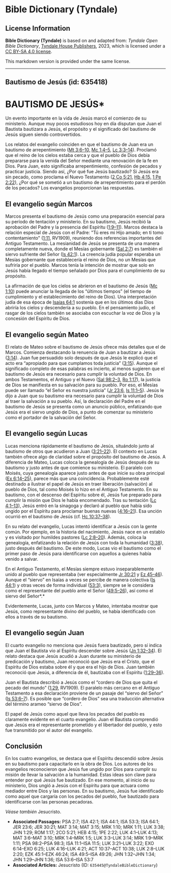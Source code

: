 # Bible Dictionary (Tyndale)

## License Information

**Bible Dictionary (Tyndale)** is based on and adapted from: _Tyndale Open Bible Dictionary_, [Tyndale House Publishers](https://tyndaleopenresources.com/), 2023, which is licensed under a [CC BY-SA 4.0 license](https://creativecommons.org/licenses/by-sa/4.0/legalcode.en).

This markdown version is provided under the same license.



--------------------------------

## Bautismo de Jesús (id: 635418)

BAUTISMO DE JESÚS\*
===================

Un evento importante en la vida de Jesús marcó el comienzo de su ministerio. Aunque muy pocos estudiosos hoy en día disputan que Juan el Bautista bautizara a Jesús, el propósito y el significado del bautismo de Jesús siguen siendo controvertidos.

Los relatos del evangelio coinciden en que el bautismo de Juan era un bautismo de arrepentimiento ([Mt 3:6–10,](https://ref.ly/Matt3:6-Matt3:10) [Mc 1:4–5,](https://ref.ly/Mark1:4-Mark1:5) [Lc 3:3–14](https://ref.ly/Luke3:3-Luke3:14)). Proclamó que el reino de los cielos estaba cerca y que el pueblo de Dios debía prepararse para la venida del Señor mediante una renovación de la fe en Dios. Para Juan, esto significaba arrepentimiento, confesión de pecados y practicar justicia. Siendo así, ¿Por qué fue Jesús bautizado? Si Jesús era sin pecado, como proclama el Nuevo Testamento ([2 Co 5:21,](https://ref.ly/2Cor5:21) [Hb 4:15,](https://ref.ly/Heb4:15) [1 Pe 2:22](https://ref.ly/1Pet2:22)), ¿Por qué se sometió a un bautismo de arrepentimiento para el perdón de los pecados? Los evangelios proporcionan las respuestas.

El evangelio según Marcos
-------------------------

Marcos presenta el bautismo de Jesús como una preparación esencial para su período de tentación y ministerio. En su bautismo, Jesús recibió la aprobación del Padre y la presencia del Espíritu ([1:9–11](https://ref.ly/Mark1:9-Mark1:11)). Marcos destaca la relación especial de Jesús con el Padre: "Tú eres mi Hijo amado; en ti tomo contentamiento" ([1:11](https://ref.ly/Mark1:11), RV1909\), reuniendo dos referencias importantes del Antiguo Testamento. La mesianidad de Jesús se presenta de una manera completamente nueva, donde el Mesías gobernante ([Sal 2:7](https://ref.ly/Ps2:7)) es también el siervo sufriente del Señor ([Is 42:1](https://ref.ly/Isa42:1)). La creencia judía popular esperaba un Mesías gobernante que establecería el reino de Dios, no un Mesías que sufriría por el pueblo. Marcos tenía la intención de mostrar que solo en Jesús había llegado el tiempo señalado por Dios para el cumplimiento de su propósito.

La afirmación de que los cielos se abrieron en el bautismo de Jesús ([Mc 1:10](https://ref.ly/Mark1:10)) puede anunciar la llegada de los “últimos tiempos” (el tiempo de cumplimiento y el establecimiento del reino de Dios). Una interpretación judía de esa época de [Isaías 64:1](https://ref.ly/Isa64:1) sostenía que en los últimos días Dios abriría los cielos y descendería a su pueblo. En el pensamiento judío, el rasgar de los cielos también se asociaba con escuchar la voz de Dios y la concesión del Espíritu de Dios.

El evangelio según Mateo
------------------------

El relato de Mateo sobre el bautismo de Jesús ofrece más detalles que el de Marcos. Comienza destacando la renuencia de Juan a bautizar a Jesús ([3:14](https://ref.ly/Matt3:14)). Juan fue persuadido solo después de que Jesús le explicó que el acto era “apropiado para que cumplamos toda justicia” ([3:15](https://ref.ly/Matt3:15)). Aunque el significado completo de esas palabras es incierto, al menos sugieren que el bautismo de Jesús era necesario para cumplir la voluntad de Dios. En ambos Testamentos, el Antiguo y el Nuevo ([Sal 98:2–3,](https://ref.ly/Ps98:2-Ps98:3) [Ro 1:17](https://ref.ly/Rom1:17)), la justicia de Dios se manifiesta en su salvación para su pueblo. Por eso, el Mesías puede ser llamado “el Señor es nuestra justicia” ([Jr 23:6,](https://ref.ly/Jer23:6) [Is 11:1–5](https://ref.ly/Isa11:1-Isa11:5)). Jesús le dijo a Juan que su bautismo era necesario para cumplir la voluntad de Dios al traer la salvación a su pueblo. Así, la declaración del Padre en el bautismo de Jesús se presenta como un anuncio público, enfatizando que Jesús era el siervo ungido de Dios, a punto de comenzar su ministerio como el portador de la salvación del Señor.

El evangelio según Lucas
------------------------

Lucas menciona rápidamente el bautismo de Jesús, situándolo junto al bautismo de otros que acudieron a Juan ([3:21–22](https://ref.ly/Luke3:21-Luke3:22)). El contexto en Lucas también ofrece algo de claridad sobre el propósito del bautismo de Jesús. A diferencia de Mateo, Lucas coloca la genealogía de Jesús después de su bautismo y justo antes de que comience su ministerio. El paralelo con Moisés, cuya genealogía aparece justo antes de que inicie su obra principal ([Ex 6:14–25](https://ref.ly/Exod6:14-Exod6:25)), parece más que una coincidencia. Probablemente esté destinado a ilustrar el papel de Jesús en traer liberación (salvación) al pueblo de Dios, tal como Moisés lo hizo en el Antiguo Testamento. En su bautismo, con el descenso del Espíritu sobre él, Jesús fue preparado para cumplir la misión que Dios le había encomendado. Tras su tentación ([Lc 4:1–13](https://ref.ly/Luke4:1-Luke4:13)), Jesús entró en la sinagoga y declaró al pueblo que había sido ungido por el Espíritu para proclamar buenas nuevas ([4:16–21](https://ref.ly/Luke4:16-Luke4:21)). Esa unción ocurrió en el bautismo de Jesús (cf. [Hc 10:37–38](https://ref.ly/Acts10:37-Acts10:38)).

En su relato del evangelio, Lucas intentó identificar a Jesús con la gente común. Por ejemplo, en la historia del nacimiento, Jesús nace en un establo y es visitado por humildes pastores ([Lc 2:8–20](https://ref.ly/Luke2:8-Luke2:20)). Además, coloca la genealogía, enfatizando la relación de Jesús con toda la humanidad ([3:38](https://ref.ly/Luke3:38)), justo después del bautismo. De este modo, Lucas vio el bautismo como el primer paso de Jesús para identificarse con aquellos a quienes había venido a salvar.

En el Antiguo Testamento, el Mesías siempre estuvo inseparablemente unido al pueblo que representaba (ver especialmente [Jr 30:21](https://ref.ly/Jer30:21) y [Ez 45–46](https://ref.ly/Ezek45:1-Ezek46:24)). Aunque el “siervo” en Isaías a veces se percibe de manera colectiva ([Is 44:1](https://ref.ly/Isa44:1)) y otras veces de forma individual ([53:3](https://ref.ly/Isa53:3)), siempre se le considera como el representante del pueblo ante el Señor ([49:5–26](https://ref.ly/Isa49:5-Isa49:26)), así como el siervo del Señor*.*

Evidentemente, Lucas, junto con Marcos y Mateo, intentaba mostrar que Jesús, como representante divino del pueblo, se había identificado con ellos a través de su bautismo.

El evangelio según Juan
-----------------------

El cuarto evangelio no menciona que Jesús fuera bautizado, pero sí indica que Juan el Bautista vio al Espíritu descender sobre Jesús ([Jn 1:32–34](https://ref.ly/John1:32-John1:34)). El relato destaca que Jesús acudió a Juan durante su ministerio de predicación y bautismo, Juan reconoció que Jesús era el Cristo, que el Espíritu de Dios estaba sobre él y que era el hijo de Dios. Juan también reconoció que Jesús, a diferencia de él, bautizaba con el Espíritu ([1:29–36](https://ref.ly/John1:29-John1:36)).

Juan el Bautista describió a Jesús como el “cordero de Dios que quita el pecado del mundo” ([1:29](https://ref.ly/John1:29), RV1909\). El paralelo más cercano en el Antiguo Testamento a esa declaración proviene de un pasaje del “siervo del Señor” ([Is 53:6–7](https://ref.ly/Isa53:6-Isa53:7)). Es posible que “cordero de Dios” sea una traducción alternativa del término arameo “siervo de Dios”.

El papel de Jesús como aquel que lleva los pecados del pueblo es claramente evidente en el cuarto evangelio. Juan el Bautista comprendió que Jesús era el representante prometido y el libertador del pueblo, y esto fue transmitido por el autor del evangelio.

Conclusión
----------

En los cuatro evangelios, se destaca que el Espíritu descendió sobre Jesús en su bautismo para capacitarlo en la obra de Dios. Los autores de los evangelios reconocieron que Jesús fue ungido por Dios para cumplir su misión de llevar la salvación a la humanidad. Estas ideas son clave para entender por qué Jesús fue bautizado. En ese momento, al inicio de su ministerio, Dios ungió a Jesús con el Espíritu para que actuara como mediador entre Dios y las personas. En su bautismo, Jesús fue identificado como aquel que cargaría con los pecados del pueblo, fue bautizado para identificarse con las personas pecadoras.

*Véase también* Jesucristo.

* **Associated Passages:** PSA 2:7; ISA 42:1; ISA 44:1; ISA 53:3; ISA 64:1; JER 23:6; JER 30:21; MAT 3:14; MAT 3:15; MRK 1:10; MRK 1:11; LUK 3:38; JHN 1:29; ROM 1:17; 2CO 5:21; HEB 4:15; 1PE 2:22; LUK 4:1–LUK 4:13; MAT 3:6–MAT 3:10; MRK 1:4–MRK 1:5; LUK 3:3–LUK 3:14; MRK 1:9–MRK 1:11; PSA 98:2–PSA 98:3; ISA 11:1–ISA 11:5; LUK 3:21–LUK 3:22; EXO 6:14–EXO 6:25; LUK 4:16–LUK 4:21; ACT 10:37–ACT 10:38; LUK 2:8–LUK 2:20; EZK 45:1–EZK 46:24; ISA 49:5–ISA 49:26; JHN 1:32–JHN 1:34; JHN 1:29–JHN 1:36; ISA 53:6–ISA 53:7
* **Associated Articles:** Jesucristo (ID: `635445@TyndaleBibleDictionary`)

